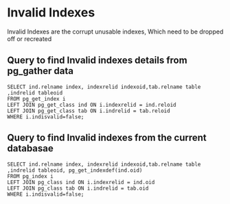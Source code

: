 # Invalid Indexes 
Invalid Indexes are the corrupt unusable indexes, Which need to be dropped off or recreated

## Query to find Invalid indexes details from pg_gather data
```
SELECT ind.relname index, indexrelid indexoid,tab.relname table ,indrelid tableoid 
FROM pg_get_index i
LEFT JOIN pg_get_class ind ON i.indexrelid = ind.reloid
LEFT JOIN pg_get_class tab ON i.indrelid = tab.reloid
WHERE i.indisvalid=false;
```

## Query to find Invalid indexes from the current databasae
```
SELECT ind.relname index, indexrelid indexoid,tab.relname table ,indrelid tableoid, pg_get_indexdef(ind.oid)
FROM pg_index i
LEFT JOIN pg_class ind ON i.indexrelid = ind.oid
LEFT JOIN pg_class tab ON i.indrelid = tab.oid
WHERE i.indisvalid=false;
```